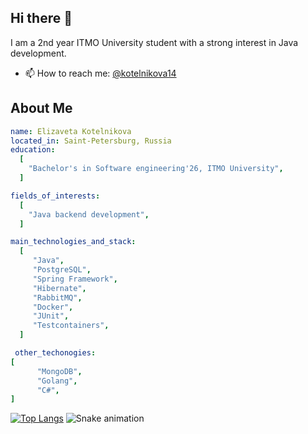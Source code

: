 ## Hi there 👋

I am a 2nd year ITMO University student with a strong interest in Java development.
- 📫 How to reach me: [@kotelnikova14](https://t.me/kotelnikova14)

## About Me
```yaml
name: Elizaveta Kotelnikova
located_in: Saint-Petersburg, Russia
education:
  [
    "Bachelor's in Software engineering'26, ITMO University",
  ]

fields_of_interests:
  [
    "Java backend development",
  ]

main_technologies_and_stack:
  [
     "Java",
     "PostgreSQL",
     "Spring Framework",
     "Hibernate",
     "RabbitMQ",
     "Docker",
     "JUnit",
     "Testcontainers",
  ]

 other_techonogies:
[
      "MongoDB",
      "Golang",
      "C#",
]

```
[![Top Langs](https://github-readme-stats.vercel.app/api/top-langs/?username=elizavetakotelnikova)](https://github.com/anuraghazra/github-readme-stats)
![Snake animation](https://github.com/thepiyushmalhotra/thepiyushmalhotra/blob/output/github-contribution-grid-snake.svg)
